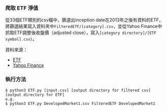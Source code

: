 ### 爬取 ETF 淨值

從33個ETF類別的csv檔中，篩選出inception date在2013年之後有資料的ETF，將篩選結果寫入資料夾中`FilteredETF/[category].csv`，並從Yahoo Finance中抓取ETF調整後收盤價（adjusted close），寫入`[category directory]/[ETF symbol].csv`）。

資料來源：
- [ETF](https://etfdb.com)
- [Yahoo Finance](https://www.federalreserve.gov/data/sloos.htm)

### 執行方法
```
$ python3 ETF.py [input.csv] [output directory for filtered csv] [output directory for ETF]
e.g.
$ python3 ETF.py DevelopedMarket1.csv FilteredETF DevelopedMarket1
```
